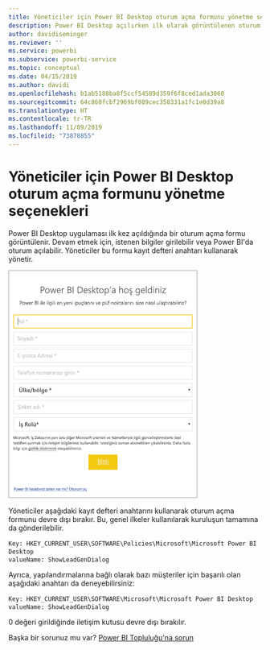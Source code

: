 ```yaml
---
title: Yöneticiler için Power BI Desktop oturum açma formunu yönetme seçenekleri
description: Power BI Desktop açılırken ilk olarak görüntülenen oturum açma formunu nasıl yönetebileceğinizi öğrenin.
author: davidiseminger
ms.reviewer: ''
ms.service: powerbi
ms.subservice: powerbi-service
ms.topic: conceptual
ms.date: 04/15/2019
ms.author: davidi
ms.openlocfilehash: b1ab5188ba8f5ccf54589d359f6f8ced1ada3060
ms.sourcegitcommit: 64c860fcbf2969bf089cec358331a1fc1e0d39a8
ms.translationtype: HT
ms.contentlocale: tr-TR
ms.lasthandoff: 11/09/2019
ms.locfileid: "73878855"
---
```

# <a name="how-administrators-can-manage-the-power-bi-desktop-sign-in-form"></a>Yöneticiler için Power BI Desktop oturum açma formunu yönetme seçenekleri
Power BI Desktop uygulaması ilk kez açıldığında bir oturum açma formu görüntülenir. Devam etmek için, istenen bilgiler girilebilir veya Power BI'da oturum açılabilir. Yöneticiler bu formu kayıt defteri anahtarı kullanarak yönetir. 

![Power BI Desktop için ilk oturum açma formu](media/desktop-admin-sign-in-form/sign-in-form.png)

Yöneticiler aşağıdaki kayıt defteri anahtarını kullanarak oturum açma formunu devre dışı bırakır. Bu, genel ilkeler kullanılarak kuruluşun tamamına da gönderilebilir.

```
Key: HKEY_CURRENT_USER\SOFTWARE\Policies\Microsoft\Microsoft Power BI Desktop
valueName: ShowLeadGenDialog
```
Ayrıca, yapılandırmalarına bağlı olarak bazı müşteriler için başarılı olan aşağıdaki anahtarı da deneyebilirsiniz:

```
Key: HKEY_CURRENT_USER\SOFTWARE\Microsoft\Microsoft Power BI Desktop
valueName: ShowLeadGenDialog
```

0 değeri girildiğinde iletişim kutusu devre dışı bırakılır.




Başka bir sorunuz mu var? [Power BI Topluluğu'na sorun](https://community.powerbi.com/)

